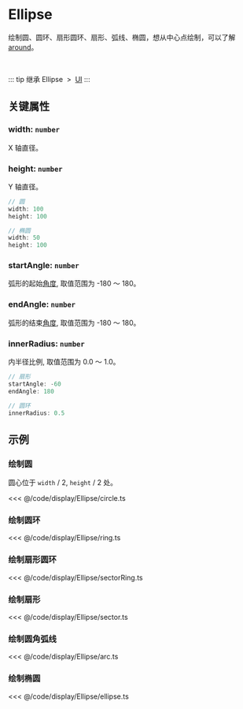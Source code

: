 <script setup>
import Case from '/component/Case.vue'
</script>

# Ellipse

绘制圆、圆环、扇形圆环、扇形、弧线、椭圆，想从中心点绘制，可以了解 [around](/reference/property/around.md)。

<case name="Ellipse" editor=false></case>

<br/>

::: tip 继承
Ellipse &nbsp;>&nbsp; [UI](./UI.md)
:::

## 关键属性

### width: `number`

X 轴直径。

### height: `number`

Y 轴直径。

```ts
// 圆
width: 100
height: 100

// 椭圆
width: 50
height: 100
```

### startAngle: `number`

弧形的起始[角度](../interface/math/Math#rotation), 取值范围为 -180 ～ 180。

### endAngle: `number`

弧形的结束[角度](../interface/math/Math#rotation), 取值范围为 -180 ～ 180。

### innerRadius: `number`

内半径比例, 取值范围为 0.0 ～ 1.0。

```ts
// 扇形
startAngle: -60
endAngle: 180

// 圆环
innerRadius: 0.5
```

<!-- ## 继承元素

### [UI](./UI.md) -->

<!-- ## API

### [Ellipse](/api/classes/Ellipse.md) -->

## 示例

<case name="Ellipse" index=0 editor=false></case>

### 绘制圆

圆心位于 `width` / 2, `height` / 2 处。

<<< @/code/display/Ellipse/circle.ts

<case name="Ellipse" index=1 editor=false></case>

### 绘制圆环

<<< @/code/display/Ellipse/ring.ts

<case name="Ellipse" index=2 editor=false></case>

### 绘制扇形圆环

<<< @/code/display/Ellipse/sectorRing.ts

<case name="Ellipse" index=3 editor=false></case>

### 绘制扇形

<<< @/code/display/Ellipse/sector.ts

<case name="Ellipse" index=4 editor=false></case>

### 绘制圆角弧线

<<< @/code/display/Ellipse/arc.ts

<case name="Ellipse" index=5 editor=false></case>

### 绘制椭圆

<<< @/code/display/Ellipse/ellipse.ts
